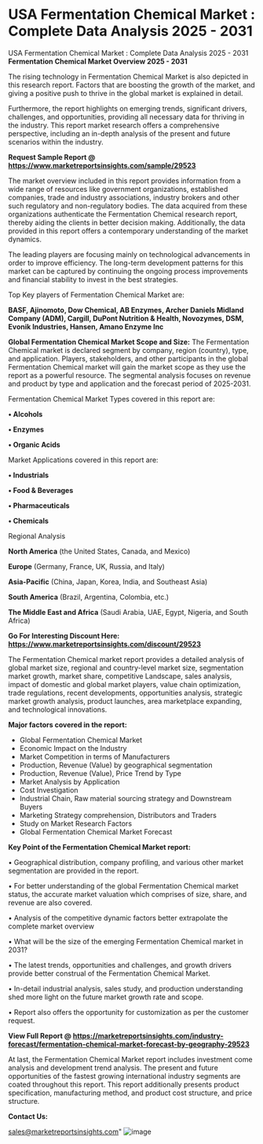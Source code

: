 # USA Fermentation Chemical Market : Complete Data Analysis 2025 - 2031
 USA Fermentation Chemical Market : Complete Data Analysis 2025 - 2031
<Strong> Fermentation Chemical Market Overview 2025 - 2031</strong>

The rising technology in Fermentation Chemical Market is also depicted in this research report. Factors that are boosting the growth of the market, and giving a positive push to thrive in the global market is explained in detail.

Furthermore, the report highlights on emerging trends, significant drivers, challenges, and opportunities, providing all necessary data for thriving in the industry. This report market research offers a comprehensive perspective, including an in-depth analysis of the present and future scenarios within the industry.

<strong>Request Sample Report @ <a href=https://www.marketreportsinsights.com/sample/29523>https://www.marketreportsinsights.com/sample/29523</a></strong>

The market overview included in this report provides information from a wide range of resources like government organizations, established companies, trade and industry associations, industry brokers and other such regulatory and non-regulatory bodies. The data acquired from these organizations authenticate the Fermentation Chemical research report, thereby aiding the clients in better decision making. Additionally, the data provided in this report offers a contemporary understanding of the market dynamics.

The leading players are focusing mainly on technological advancements in order to improve efficiency. The long-term development patterns for this market can be captured by continuing the ongoing process improvements and financial stability to invest in the best strategies.

Top Key players of Fermentation Chemical Market are:

<strong>BASF, Ajinomoto, Dow Chemical, AB Enzymes, Archer Daniels Midland Company (ADM), Cargill, DuPont Nutrition & Health, Novozymes, DSM, Evonik Industries, Hansen, Amano Enzyme Inc</strong>

<strong><b>Global Fermentation Chemical Market Scope and Size:</b></strong>
The Fermentation Chemical market is declared segment by company, region (country), type, and application. Players, stakeholders, and other participants in the global Fermentation Chemical market will gain the market scope as they use the report as a powerful resource. The segmental analysis focuses on revenue and product by type and application and the forecast period of 2025-2031.

Fermentation Chemical Market Types covered in this report are:

<strong>• Alcohols

• Enzymes

• Organic Acids</strong>

Market Applications covered in this report are:

<strong>• Industrials

• Food & Beverages

• Pharmaceuticals

• Chemicals</strong> 

Regional Analysis

<strong>North America</strong> (the United States, Canada, and Mexico)

<strong>Europe</strong> (Germany, France, UK, Russia, and Italy)

<strong>Asia-Pacific</strong> (China, Japan, Korea, India, and Southeast Asia)

<strong>South America</strong> (Brazil, Argentina, Colombia, etc.)

<strong>The Middle East and Africa</strong> (Saudi Arabia, UAE, Egypt, Nigeria, and South Africa)

<strong>Go For Interesting Discount Here: <a href=https://www.marketreportsinsights.com/discount/29523>https://www.marketreportsinsights.com/discount/29523</a></strong>

The Fermentation Chemical market report provides a detailed analysis of global market size, regional and country-level market size, segmentation market growth, market share, competitive Landscape, sales analysis, impact of domestic and global market players, value chain optimization, trade regulations, recent developments, opportunities analysis, strategic market growth analysis, product launches, area marketplace expanding, and technological innovations.

<strong><b>Major factors covered in the report:</b></strong>
<ul>
  <li>Global Fermentation Chemical Market </li>
  <li>Economic Impact on the Industry</li>
  <li>Market Competition in terms of Manufacturers</li>
  <li>Production, Revenue (Value) by geographical segmentation</li>
  <li>Production, Revenue (Value), Price Trend by Type</li>
  <li>Market Analysis by Application</li>
  <li>Cost Investigation</li>
  <li>Industrial Chain, Raw material sourcing strategy and Downstream Buyers</li>
  <li>Marketing Strategy comprehension, Distributors and Traders</li>
  <li>Study on Market Research Factors</li>
  <li>Global Fermentation Chemical Market Forecast</li>
</ul>

<strong><b>Key Point of the Fermentation Chemical Market report:</b></strong>

• Geographical distribution, company profiling, and various other market segmentation are provided in the report.

• For better understanding of the global Fermentation Chemical market status, the accurate market valuation which comprises of size, share, and revenue are also covered.

• Analysis of the competitive dynamic factors better extrapolate the complete market overview

• What will be the size of the emerging Fermentation Chemical market in 2031?

• The latest trends, opportunities and challenges, and growth drivers provide better construal of the Fermentation Chemical Market.

• In-detail industrial analysis, sales study, and production understanding shed more light on the future market growth rate and scope.

• Report also offers the opportunity for customization as per the customer request.

<strong><b>View Full Report @ <a href=https://marketreportsinsights.com/industry-forecast/fermentation-chemical-market-forecast-by-geography-29523>https://marketreportsinsights.com/industry-forecast/fermentation-chemical-market-forecast-by-geography-29523</a></b></strong>


At last, the Fermentation Chemical Market report includes investment come analysis and development trend analysis. The present and future opportunities of the fastest growing international industry segments are coated throughout this report. This report additionally presents product specification, manufacturing method, and product cost structure, and price structure.

<strong>Contact Us:</strong>

sales@marketreportsinsights.com"
![image](https://github.com/user-attachments/assets/3163926d-0352-4810-a0b6-b5d2b2de2e2b)
